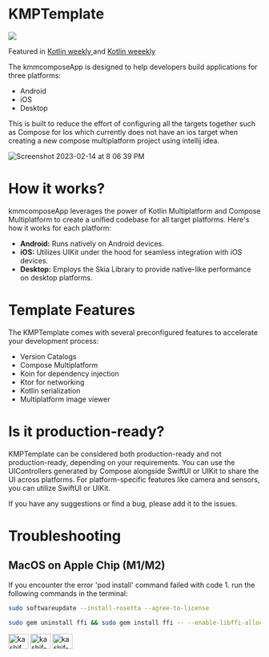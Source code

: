 # KMPTemplate

<a href="https://www.buymeacoffee.com/kashifmehmood"><img src="https://img.buymeacoffee.com/button-api/?text=Buy me a coffee&emoji=&slug=kashifmehmood&button_colour=FFDD00&font_colour=000000&font_family=Cookie&outline_colour=000000&coffee_colour=ffffff" /></a>

Featured in  <a href= "https://us12.campaign-archive.com/?u=f39692e245b94f7fb693b6d82&id=c0b6a6fd66"> Kotlin weekly </a> and <a href= "https://us12.campaign-archive.com/?u=f39692e245b94f7fb693b6d82&id=78f6f6dd04"> Kotlin weeekly </a>


The kmmcomposeApp is designed to help developers build applications for three platforms:
<ul>
<li> Android </li>
<li> iOS </li>
<li> Desktop </li>
</ul>

This is built to reduce the effort of configuring all the targets together such as Compose for Ios which currently does not have an ios target when creating a new compose multiplatform project using intellij idea.


![Screenshot 2023-02-14 at 8 06 39 PM](https://user-images.githubusercontent.com/61690178/218813583-2c7a2ef9-4b42-4095-b5a6-7a6d5417bbf9.png)


# How it works?
kmmcomposeApp leverages the power of Kotlin Multiplatform and Compose Multiplatform to create a unified codebase for all target platforms. Here's how it works for each platform:

<ul>
<li><b>Android:</b> Runs natively on Android devices. </li>
<li><b>iOS:</b> Utilizes UIKit under the hood for seamless integration with iOS devices. </li>
<li><b>Desktop:</b> Employs the Skia Library to provide native-like performance on desktop platforms. </li>
</ul>

# Template Features
The KMPTemplate comes with several preconfigured features to accelerate your development process:

<ul>
<li> Version Catalogs </li>
<li> Compose Multiplatform </li>
<li> Koin for dependency injection </li>
<li> Ktor for networking </li>
<li> Kotlin serialization </li>
<li> Multiplatform image viewer</li>
</ul>

# Is it production-ready?
KMPTemplate can be considered both production-ready and not production-ready, depending on your requirements. You can use the UIControllers generated by Compose alongside SwiftUI or UIKit to share the UI across platforms. For platform-specific features like camera and sensors, you can utilize SwiftUI or UIKit.

If you have any suggestions or find a bug, please add it to the issues.

# Troubleshooting
## MacOS on Apple Chip (M1/M2)
If you encounter the error 'pod install' command failed with code 1. run the following commands in the terminal:

```bash
sudo softwareupdate --install-rosetta --agree-to-license
```
```bash
sudo gem uninstall ffi && sudo gem install ffi -- --enable-libffi-alloc
```

<p align="left">
<a href="https://twitter.com/kashif_mehmood_" target="blank"><img align="center" src="https://raw.githubusercontent.com/rahuldkjain/github-profile-readme-generator/master/src/images/icons/Social/twitter.svg" alt="kashif_mehmood_" height="30" width="40" /></a>
<a href="https://linkedin.com/in/kashif-mehmood" target="blank"><img align="center" src="https://raw.githubusercontent.com/rahuldkjain/github-profile-readme-generator/master/src/images/icons/Social/linked-in-alt.svg" alt="kashif-mehmood" height="30" width="40" /></a>
<a href="https://stackoverflow.com/users/kashif-mehmood" target="blank"><img align="center" src="https://raw.githubusercontent.com/rahuldkjain/github-profile-readme-generator/master/src/images/icons/Social/stack-overflow.svg" alt="kashif-mehmood" height="30" width="40" /></a>


